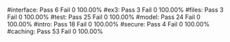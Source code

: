 #interface:
	Pass 6 Fail 0 100.00%
#ex3:
	Pass 3 Fail 0 100.00%
#files:
	Pass 3 Fail 0 100.00%
#test:
	Pass 25 Fail 0 100.00%
#model:
	Pass 24 Fail 0 100.00%
#intro:
	Pass 18 Fail 0 100.00%
#secure:
	Pass 4 Fail 0 100.00%
#caching:
	Pass 53 Fail 0 100.00%
